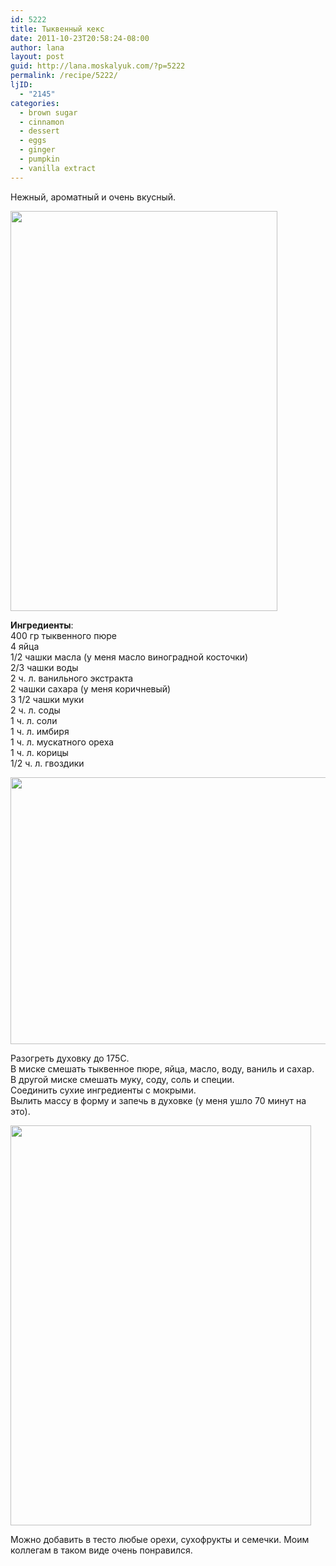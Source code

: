 ```yaml
---
id: 5222
title: Тыквенный кекс
date: 2011-10-23T20:58:24-08:00
author: lana
layout: post
guid: http://lana.moskalyuk.com/?p=5222
permalink: /recipe/5222/
ljID:
  - "2145"
categories:
  - brown sugar
  - cinnamon
  - dessert
  - eggs
  - ginger
  - pumpkin
  - vanilla extract
---
```

Нежный, ароматный и очень вкусный.

<img loading="lazy" class="alignnone" title="pumpkin bread" src="http://farm7.static.flickr.com/6226/6275368420_a3b6d02b61_z.jpg" alt="" width="427" height="640" /> 

**Ингредиенты**:  
400 гр тыквенного пюре  
4 яйца  
1/2 чашки масла (у меня масло виноградной косточки)  
2/3 чашки воды  
2 ч. л. ванильного экстракта  
2 чашки сахара (у меня коричневый)  
3 1/2 чашки муки  
2 ч. л. соды  
1 ч. л. соли  
1 ч. л. имбиря  
1 ч. л. мускатного ореха  
1 ч. л. корицы  
1/2 ч. л. гвоздики

<img loading="lazy" class="alignnone" title="pumpkin bread" src="http://farm7.static.flickr.com/6042/6275366174_bb68a45f47_z.jpg" alt="" width="640" height="427" /> 

Разогреть духовку до 175С.  
В миске смешать тыквенное пюре, яйца, масло, воду, ваниль и сахар.  
В другой миске смешать муку, соду, соль и специи.  
Соединить сухие ингредиенты с мокрыми.  
Вылить массу в форму и запечь в духовке (у меня ушло 70 минут на это).

<img loading="lazy" class="alignnone" title="pumpkin bread" src="http://farm7.static.flickr.com/6235/6274839139_4174af8deb_z.jpg" alt="" width="481" height="640" /> 

Можно добавить в тесто любые орехи, сухофрукты и семечки. Моим коллегам в таком виде очень понравился.